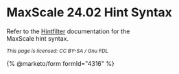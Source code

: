 # MaxScale 24.02 Hint Syntax

Refer to the [Hintfilter](../maxscale-24-02filters/mariadb-maxscale-2402-maxscale-2402-hintfilter.md) documentation for the\
MaxScale hint syntax.

<sub>_This page is licensed: CC BY-SA / Gnu FDL_</sub>

{% @marketo/form formId="4316" %}
